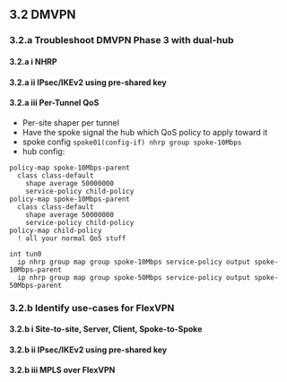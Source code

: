 ## 3.2 DMVPN 

### 3.2.a Troubleshoot DMVPN Phase 3 with dual-hub
#### 3.2.a i NHRP
#### 3.2.a ii IPsec/IKEv2 using pre-shared key
#### 3.2.a iii Per-Tunnel QoS

* Per-site shaper per tunnel 
* Have the spoke signal the hub which QoS policy to apply toward it 
* spoke config `spoke01(config-if) nhrp group spoke-10Mbps`
* hub config: 

```
policy-map spoke-10Mbps-parent 
  class class-default
    shape average 50000000
    service-policy child-policy
policy-map spoke-10Mbps-parent 
  class class-default
    shape average 50000000
    service-policy child-policy    
policy-map child-policy
  ! all your normal QoS stuff 
  
int tun0 
  ip nhrp group map group spoke-10Mbps service-policy output spoke-10Mbps-parent
  ip nhrp group map group spoke-50Mbps service-policy output spoke-50Mbps-parent
```

### 3.2.b Identify use-cases for FlexVPN
#### 3.2.b i Site-to-site, Server, Client, Spoke-to-Spoke
#### 3.2.b ii IPsec/IKEv2 using pre-shared key
#### 3.2.b iii MPLS over FlexVPN
